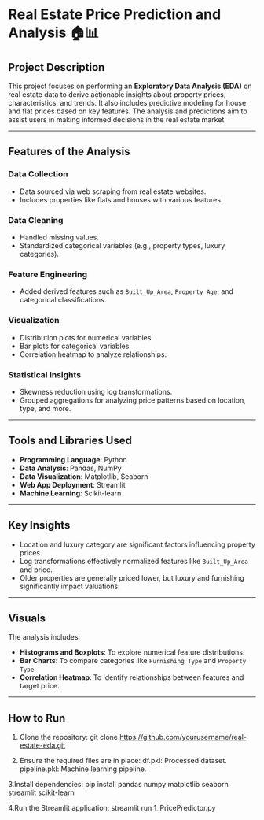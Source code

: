 # Real Estate Price Prediction and Analysis 🏠📊

## Project Description
This project focuses on performing an **Exploratory Data Analysis (EDA)** on real estate data to derive actionable insights about property prices, characteristics, and trends. It also includes predictive modeling for house and flat prices based on key features. The analysis and predictions aim to assist users in making informed decisions in the real estate market.

---

## Features of the Analysis

### **Data Collection**
- Data sourced via web scraping from real estate websites.
- Includes properties like flats and houses with various features.

### **Data Cleaning**
- Handled missing values.
- Standardized categorical variables (e.g., property types, luxury categories).

### **Feature Engineering**
- Added derived features such as `Built_Up_Area`, `Property Age`, and categorical classifications.

### **Visualization**
- Distribution plots for numerical variables.
- Bar plots for categorical variables.
- Correlation heatmap to analyze relationships.

### **Statistical Insights**
- Skewness reduction using log transformations.
- Grouped aggregations for analyzing price patterns based on location, type, and more.

---

## Tools and Libraries Used
- **Programming Language**: Python
- **Data Analysis**: Pandas, NumPy
- **Data Visualization**: Matplotlib, Seaborn
- **Web App Deployment**: Streamlit
- **Machine Learning**: Scikit-learn

---

## Key Insights
- Location and luxury category are significant factors influencing property prices.
- Log transformations effectively normalized features like `Built_Up_Area` and price.
- Older properties are generally priced lower, but luxury and furnishing significantly impact valuations.

---

## Visuals
The analysis includes:
- **Histograms and Boxplots**: To explore numerical feature distributions.
- **Bar Charts**: To compare categories like `Furnishing Type` and `Property Type`.
- **Correlation Heatmap**: To identify relationships between features and target price.

---

## How to Run

1. Clone the repository:
   git clone https://github.com/yourusername/real-estate-eda.git

2. Ensure the required files are in place:
df.pkl: Processed dataset.
pipeline.pkl: Machine learning pipeline.

3.Install dependencies:
pip install pandas numpy matplotlib seaborn streamlit scikit-learn

4.Run the Streamlit application:
streamlit run 1_PricePredictor.py
